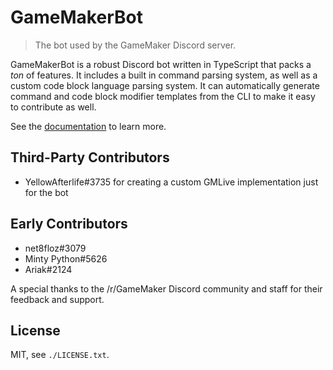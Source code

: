 # GameMakerBot
> The bot used by the GameMaker Discord server.

GameMakerBot is a robust Discord bot written in TypeScript that packs a *ton* of features. It includes a built in command parsing system, as well as a custom code block language parsing system. It can automatically generate command and code block modifier templates from the CLI to make it easy to contribute as well.

See the [documentation](https://christopherwk210.github.io/gm-bot/) to learn more.

## Third-Party Contributors
- YellowAfterlife#3735 for creating a custom GMLive implementation just for the bot

## Early Contributors
- net8floz#3079
- Minty Python#5626
- Ariak#2124

A special thanks to the /r/GameMaker Discord community and staff for their feedback and support.

## License
MIT, see `./LICENSE.txt`.
